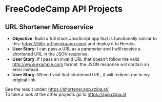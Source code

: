 # FreeCodeCamp API Projects

## URL Shortener Microservice

* **Objective**: Build a full stack JavaScript app that is functionally similar to this: <https://little-url.herokuapp.com/> and deploy it to Heroku.
* **User Story**: I can pass a URL as a parameter and I will receive a shortened URL in the JSON response.
* **User Story**: If I pass an invalid URL that doesn't follow the valid <http://www.example.com> format, the JSON response will contain an error instead.
* **User Story**: When I visit that shortened URL, it will redirect me to my original link.


See the result under: https://shortener.app.rzipa.at/  
To take a look at the other projects go to https://app.rzipa.at
